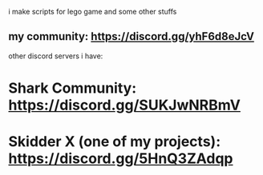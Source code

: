 i make scripts for lego game
and some other stuffs

## my community: https://discord.gg/yhF6d8eJcV

other discord servers i have:
# Shark Community: https://discord.gg/SUKJwNRBmV
# Skidder X (one of my projects): https://discord.gg/5HnQ3ZAdqp
